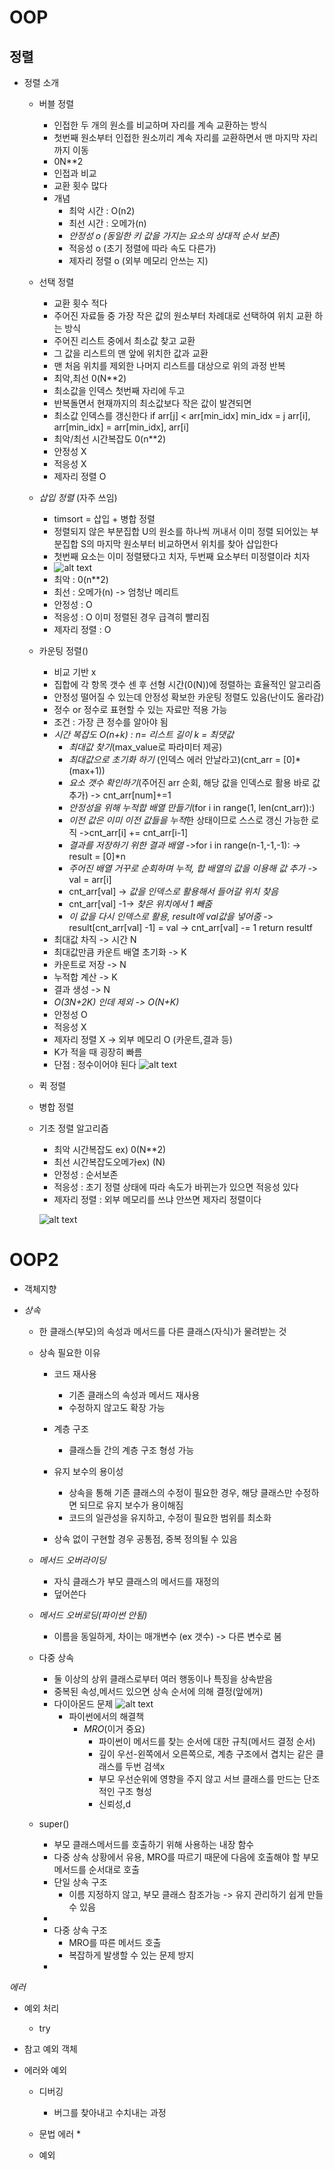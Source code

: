 # OOP

## 정렬



- 정렬 소개
    * 버블 정렬
        * 인접한 두 개의 원소를 비교하며 자리를 계속 교환하는 방식
        * 첫번째 원소부터 인접한 원소끼리 계속 자리를 교환하면서 맨 마지막 자리까지 이동
        * 0N**2
        * 인접과 비교
        * 교환 횟수 많다
        * 개념
          * 최악 시간 : O(n2)
          * 최선 시간 : 오메가(n)
          * *안정성 o (동일한 키 값을 가지는 요소의 상대적 순서 보존)*
          * 적응성 o (초기 정렬에 따라 속도 다른가)
          * 제자리 정렬 o (외부 메모리 안쓰는 지)

    * 선택 정렬
        * 교환 횟수 적다
        * 주어진 자료들 중 가장 작은 값의 원소부터 차례대로 선택하여 위치 교환 하는 방식
        * 주어진 리스트 중에서 최소값 찾고 교환
        * 그 값을 리스트의 맨 앞에 위치한 값과 교환
        * 맨 처음 위치를 제외한 나머지 리스트를 대상으로 위의 과정 반복
        * 최악,최선 0(N**2)
        * 최소값을 인덱스 첫번째 자리에 두고
        * 반복돌면서 현재까지의 최소값보다 작은 값이 발견되면
        * 최소값 인덱스를 갱신한다
            if arr[j] < arr[min_idx]
                min_idx = j
            arr[i], arr[min_idx] = arr[min_idx], arr[i]
        * 최악/최선 시간복잡도 0(n**2)
        * 안정성 X
        * 적응성 X
        * 제자리 정렬 O

    * *삽입 정렬* (자주 쓰임)
        * timsort = 삽입 + 병합 정렬
        * 정렬되지 않은 부분집합 U의 원소를 하나씩 꺼내서 이미 정렬 되어있는 부분집합 S의 마지막 원소부터 비교하면서 위치를 찾아 삽입한다
        * 첫번째 요소는 이미 정렬됐다고 치자, 두번째 요소부터 미정렬이라 치자
        * ![alt text](image.png)
        * 최악 : 0(n**2)
        * 최선 : 오메가(n) -> 엄청난 메리트
        * 안정성 : O
        * 적응성 : O 이미 정렬된 경우 급격히 빨리짐
        * 제자리 정렬 : O

    * 카운팅 정렬()
        * 비교 기반 x
        * 집합에 각 항목 갯수 센 후 선형 시간(0(N))에 정렬하는 효율적인 알고리즘
        * 안정성 떨어질 수 있는데 안정성 확보한 카운팅 정렬도 있음(난이도 올라감)
        * 정수 or 정수로 표현할 수 있는 자료만 적용 가능
        * 조건 : 가장 큰 정수를 알아야 됨
        * *시간 복잡도 O(n+k) : n= 리스트 길이 k = 최댓값*
            * *최대값 찾기*(max_value로 파라미터 제공) 
            * *최대값으로 초기화 하기* (인덱스 에러 안날라고)(cnt_arr = [0]*(max+1))
            * *요소 갯수 확인하기*(주어진 arr 순회, 해당 값을 인덱스로 활용 바로 값 추가)
                -> cnt_arr[num]+=1
            * *안정성을 위해 누적합 배열 만들기*(for i in range(1, len(cnt_arr)):)
            * *이전 값은 이미 이전 값들을 누적*한 상태이므로 스스로 갱신 가능한 로직
              ->cnt_arr[i] += cnt_arr[i-1]
            * *결과를 저장하기 위한 결과 배열*
                ->for i in range(n-1,-1,-1):
                -> result = [0]*n
            * *주어진 배열 거꾸로 순회하며 누적, 합 배열의 값을 이용해 값 추가*
                -> val = arr[i]
            * cnt_arr[val] -> *값을 인덱스로 활용해서 들어갈 위치 찾음*
            * cnt_arr[val] -1-> *찾은 위치에서 1 빼줌*
            * *이 값을 다시 인덱스로 활용, result에 val값을 넣어줌*
                -> result[cnt_arr[val] -1] = val
                -> cnt_arr[val] -= 1
                return resultf
        * 최대값 차직 -> 시간 N
        * 최대값만큼 카운트 배열 초기화 -> K
        * 카운트로 저장 -> N
        * 누적합 계산 -> K
        * 결과 생성 -> N
        * *O(3N+2K) 인데 제외 -> O(N+K)*
        * 안정성 O
        * 적응성 X
        * 제자리 정렬 X -> 외부 메모리 O (카운트,결과 등)
        * K가 적을 때 굉장히 빠름
        * 단점 : 정수이어야 된다
        ![alt text](image-1.png)
    * 퀵 정렬

    * 병합 정렬

    * 기초 정렬 알고리즘
        * 최악 시간복잡도 ex) 0(N**2)
        * 최선 시간복잡도오메가ex) (N)
        * 안정성 : 순서보존
        * 적응성 : 초기 정렬 상태에 따라 속도가 바뀌는가 있으면 적응성 있다
        * 제자리 정렬 : 외부 메모리를 쓰냐 안쓰면 제자리 정렬이다

        ![alt text](image-4.png)



# OOP2

- 객체지향

- *상속*
    * 한 클래스(부모)의 속성과 메서드를 다른 클래스(자식)가 물려받는 것

    * 상속 필요한 이유
        * 코드 재사용
            * 기존 클래스의 속성과 메서드 재사용
            * 수정하지 않고도 확장 가능
        
        * 계층 구조
            * 클래스들 간의 계층 구조 형성 가능

        * 유지 보수의 용이성
            * 상속을 통해 기존 클래스의 수정이 필요한 경우, 해당 클래스만 수정하면 되므로 유지 보수가 용이해짐
            * 코드의 일관성을 유지하고, 수정이 필요한 범위를 최소화
        * 상속 없이 구현할 경우 공통점, 중복 정의될 수 있음
    
    * *메서드 오버라이딩*
        * 자식 클래스가 부모 클래스의 메서드를 재정의
        * 덮어쓴다

    * *메서드 오버로딩(파이썬 안됨)*
        * 이름을 동일하게, 차이는 매개변수 (ex 갯수)
            -> 다른 변수로 봄
    
    * 다중 상속
        * 둘 이상의 상위 클래스로부터 여러 행동이나 특징을 상속받음
        * 중복된 속성,메서드 있으면 상속 순서에 의해 결정(앞에꺼)
        * 다이아몬드 문제
            ![alt text](image-2.png)
            * 파이썬에서의 해결책
                * *MRO*(이거 중요)
                    * 파이썬이 메서드를 찾는 순서에 대한 규칙(메서드 결정 순서)
                    * 깊이 우선-왼쪽에서 오른쪽으로, 계층 구조에서 겹치는 같은 클래스를 두번 검색x
                    * 부모 우선순위에 영향을 주지 않고 서브 클래스를 만드는 단조적인 구조 형성
                    * 신뢰성,d
    * super()
        * 부모 클래스메서드를 호출하기 위해 사용하는 내장 함수
        * 다중 상속 상황에서 유용, MRO를 따르기 때문에 다음에 호출해야 할 부모 메서드를 순서대로 호출
        * 단일 상속 구조
            * 이름 지정하지 않고, 부모 클래스 참조가능
                -> 유지 관리하기 쉽게 만들 수 있음
        * 
        * 다중 상속 구조
            * MRO를 따른 메서드 호출
            * 복잡하게 발생할 수 있는 문제 방지        
        *                


*에러*

- 예외 처리
    * try

- 참고
    예외 객체





- 에러와 예외
    * 디버깅
        * 버그를 찾아내고 수치내는 과정
    * 문법 에러
        * 
        
    * 예외